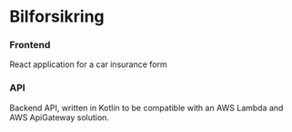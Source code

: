 # Bilforsikring

### Frontend
React application for a car insurance form

### API
Backend API, written in Kotlin to be compatible with an AWS Lambda and AWS ApiGateway solution.
